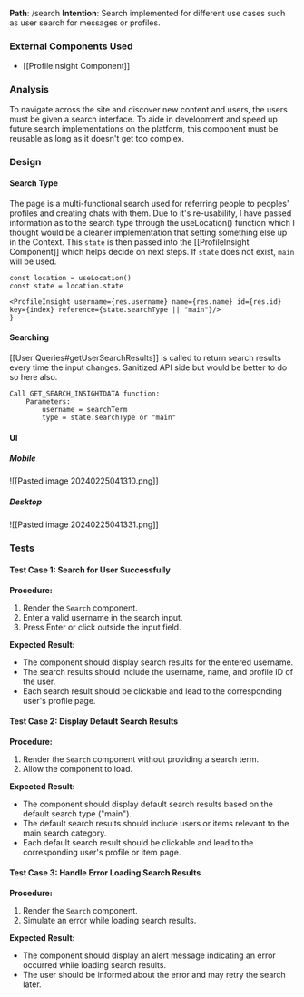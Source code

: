 
__Path__: /search
__Intention__: Search implemented for different use cases such as user search for messages or profiles.


### External Components Used

- [[ProfileInsight Component]]


### Analysis

To navigate across the site and discover new content and users, the users must be given a search interface. To aide in development and speed up future search implementations on the platform, this component must be reusable as long as it doesn't get too complex.


### Design

#### Search Type

The page is a multi-functional search used for referring people to peoples' profiles and creating chats with them. Due to it's re-usability, I have passed information as to the search type through the useLocation() function which I thought would be a cleaner implementation that setting something else up in the Context. This `state` is then passed into the [[ProfileInsight Component]] which helps decide on next steps. If `state` does not exist, `main` will be used.

```
const location = useLocation()
const state = location.state

<ProfileInsight username={res.username} name={res.name} id={res.id} key={index} reference={state.searchType || "main"}/>
}
```



#### Searching

[[User Queries#getUserSearchResults]] is called to return search results every time the input changes. Sanitized API side but would be better to do so here also. 

```
Call GET_SEARCH_INSIGHTDATA function:
    Parameters:
        username = searchTerm
        type = state.searchType or "main"
```


#### UI

##### Mobile
![[Pasted image 20240225041310.png]]

##### Desktop
![[Pasted image 20240225041331.png]]


### Tests

#### Test Case 1: Search for User Successfully

**Procedure:**
1. Render the `Search` component.
2. Enter a valid username in the search input.
3. Press Enter or click outside the input field.

**Expected Result:**
- The component should display search results for the entered username.
- The search results should include the username, name, and profile ID of the user.
- Each search result should be clickable and lead to the corresponding user's profile page.

#### Test Case 2: Display Default Search Results

**Procedure:**
1. Render the `Search` component without providing a search term.
2. Allow the component to load.

**Expected Result:**
- The component should display default search results based on the default search type ("main").
- The default search results should include users or items relevant to the main search category.
- Each default search result should be clickable and lead to the corresponding user's profile or item page.

#### Test Case 3: Handle Error Loading Search Results

**Procedure:**
1. Render the `Search` component.
2. Simulate an error while loading search results.

**Expected Result:**
- The component should display an alert message indicating an error occurred while loading search results.
- The user should be informed about the error and may retry the search later.